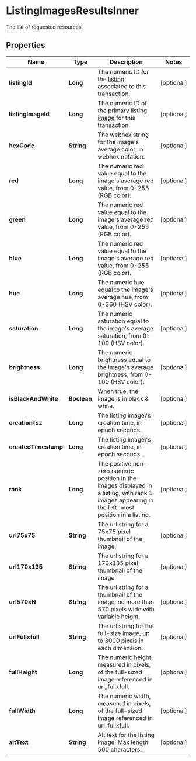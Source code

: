 

# ListingImagesResultsInner

The list of requested resources.

## Properties

| Name | Type | Description | Notes |
|------------ | ------------- | ------------- | -------------|
|**listingId** | **Long** | The numeric ID for the [listing](/documentation/reference#tag/ShopListing) associated to this transaction. |  [optional] |
|**listingImageId** | **Long** | The numeric ID of the primary [listing image](/documentation/reference#tag/ShopListing-Image) for this transaction. |  [optional] |
|**hexCode** | **String** | The webhex string for the image&#39;s average color, in webhex notation. |  [optional] |
|**red** | **Long** | The numeric red value equal to the image&#39;s average red value, from 0-255 (RGB color). |  [optional] |
|**green** | **Long** | The numeric red value equal to the image&#39;s average red value, from 0-255 (RGB color). |  [optional] |
|**blue** | **Long** | The numeric red value equal to the image&#39;s average red value, from 0-255 (RGB color). |  [optional] |
|**hue** | **Long** | The numeric hue equal to the image&#39;s average hue, from 0-360 (HSV color). |  [optional] |
|**saturation** | **Long** | The numeric saturation equal to the image&#39;s average saturation, from 0-100 (HSV color). |  [optional] |
|**brightness** | **Long** | The numeric brightness equal to the image&#39;s average brightness, from 0-100 (HSV color). |  [optional] |
|**isBlackAndWhite** | **Boolean** | When true, the image is in black &amp; white. |  [optional] |
|**creationTsz** | **Long** | The listing image\\&#39;s creation time, in epoch seconds. |  [optional] |
|**createdTimestamp** | **Long** | The listing image\\&#39;s creation time, in epoch seconds. |  [optional] |
|**rank** | **Long** | The positive non-zero numeric position in the images displayed in a listing, with rank 1 images appearing in the left-most position in a listing. |  [optional] |
|**url75x75** | **String** | The url string for a 75x75 pixel thumbnail of the image. |  [optional] |
|**url170x135** | **String** | The url string for a 170x135 pixel thumbnail of the image. |  [optional] |
|**url570xN** | **String** | The url string for a thumbnail of the image, no more than 570 pixels wide with variable height. |  [optional] |
|**urlFullxfull** | **String** | The url string for the full-size image, up to 3000 pixels in each dimension. |  [optional] |
|**fullHeight** | **Long** | The numeric height, measured in pixels, of the full-sized image referenced in url_fullxfull. |  [optional] |
|**fullWidth** | **Long** | The numeric width, measured in pixels, of the full-sized image referenced in url_fullxfull. |  [optional] |
|**altText** | **String** | Alt text for the listing image. Max length 500 characters. |  [optional] |



